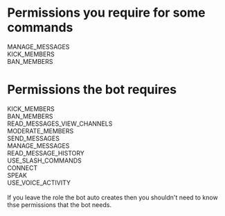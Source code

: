 # Permissions you require for some commands
MANAGE_MESSAGES\
KICK_MEMBERS\
BAN_MEMBERS


# Permissions the bot requires
KICK_MEMBERS\
BAN_MEMBERS\
READ_MESSAGES_VIEW_CHANNELS\
MODERATE_MEMBERS\
SEND_MESSAGES\
MANAGE_MESSAGES\
READ_MESSAGE_HISTORY\
USE_SLASH_COMMANDS\
CONNECT\
SPEAK\
USE_VOICE_ACTIVITY\
\
If you leave the role the bot auto creates then you shouldn't need to know thse permissions that the bot needs.